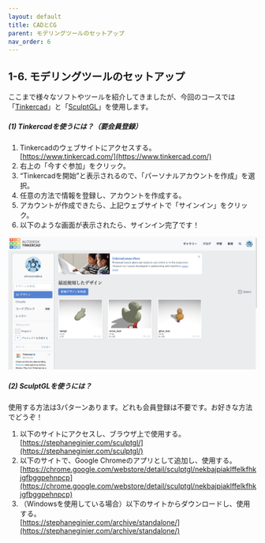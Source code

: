 ```yaml
---
layout: default
title: CADとCG
parent: モデリングツールのセットアップ
nav_order: 6
---
```


## **1-6.  モデリングツールのセットアップ**

ここまで様々なソフトやツールを紹介してきましたが、今回のコースでは「[Tinkercad](https://www.tinkercad.com/)」と「[SculptGL](https://stephaneginier.com/sculptgl/)」を使用します。


##### **(1) Tinkercadを使うには？（要会員登録）**



1. Tinkercadのウェブサイトにアクセスする。 \
[https://www.tinkercad.com/](https://www.tinkercad.com/)
2. 右上の「今すぐ参加」をクリック。
3. “Tinkercadを開始”と表示されるので、「パーソナルアカウントを作成」を選択。
4. 任意の方法で情報を登録し、アカウントを作成する。
5. アカウントが作成できたら、上記ウェブサイトで「サインイン」をクリック。
6. 以下のような画面が表示されたら、サインイン完了です！

<img src="assets/image12.png" alt="hi" class="inline"/>


##### **(2) SculptGLを使うには？**

使用する方法は3パターンあります。どれも会員登録は不要です。お好きな方法でどうぞ！



1. 以下のサイトにアクセスし、ブラウザ上で使用する。[https://stephaneginier.com/sculptgl/](https://stephaneginier.com/sculptgl/)
2. 以下のサイトで、Google Chromeのアプリとして追加し、使用する。 \
[https://chrome.google.com/webstore/detail/sculptgl/nekbajpiaklffelkfhkjgfbggpehnpcp](https://chrome.google.com/webstore/detail/sculptgl/nekbajpiaklffelkfhkjgfbggpehnpcp)
3. （Windowsを使用している場合）以下のサイトからダウンロードし、使用する。 \
[https://stephaneginier.com/archive/standalone/](https://stephaneginier.com/archive/standalone/)
